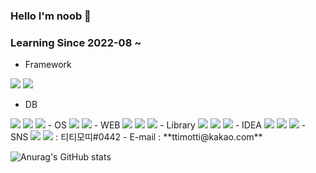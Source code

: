 ### Hello I'm noob 👋
### Learning Since 2022-08 ~  
- Framework  
<picture>
  <img src="https://img.shields.io/badge/Spring-41454A?style=for-the-badge&logo=spring&logoColor=6DB33F"/>
</picture>
<picture>
  <img src="https://img.shields.io/badge/SpringBoot-41454A?style=for-the-badge&logo=springboot&logoColor=6DB33F"/>
</picture>

- DB
<picture>
  <img src="https://img.shields.io/badge/OracleSQL-F0F8FF?style=for-the-badge&logo=oracle&logoColor=F80000"/>
</picture>
<picture>
  <img src="https://img.shields.io/badge/MySQL-F0F8FF?style=for-the-badge&logo=mysql&logoColor=4479A1"/>
</picture>
<picture>
  <img src="https://img.shields.io/badge/MariaDB-F0F8FF?style=for-the-badge&logo=MariaDB&logoColor=003545"/>
</picture>
- OS  
<picture>
  <img src="https://img.shields.io/badge/windows-F0F8FF?style=for-the-badge&logo=windows&logoColor=0078D6"/>
</picture>
<picture>
  <img src="https://img.shields.io/badge/linux-F0F8FF?style=for-the-badge&logo=linux&logoColor=FCC624"/>
</picture>
- WEB  
<picture>
  <img src="https://img.shields.io/badge/HTML5-F0F8FF?style=for-the-badge&logo=html5&logoColor=E34F26"/>
</picture>  
<picture>
  <img src="https://img.shields.io/badge/JavaScript-F0F8FF?style=for-the-badge&logo=javascript&logoColor=F7DF1E"/>
</picture>
<picture>
  <img src="https://img.shields.io/badge/CSS3-F0F8FF?style=for-the-badge&logo=css3&logoColor=1572B6"/>
</picture>
- Library  
<picture>
  <img src="https://img.shields.io/badge/jQuery-F0F8FF?style=for-the-badge&logo=jquery&logoColor=0769AD"/>
</picture>
<picture>
  <img src="https://img.shields.io/badge/thymeleaf-F0F8FF?style=for-the-badge&logo=thymeleaf&logoColor=005F0F"/>
</picture>
<picture>
  <img src="https://img.shields.io/badge/react-F0F8FF?style=for-the-badge&logo=react&logoColor=61DAFB"/>
</picture>
- IDEA   
<picture>
  <img src="https://img.shields.io/badge/eclipse-F0F8FF?style=for-the-badge&logo=eclipseide&logoColor=2C2255"/>
</picture>
<picture>
  <img src="https://img.shields.io/badge/intellij-F0F8FF?style=for-the-badge&logo=intellijidea&logoColor=000000"/>
</picture>
<picture>
  <img src="https://img.shields.io/badge/VSCode-41454A?style=for-the-badge&logo=visualstudiocode&logoColor=007ACC"/>
</picture>
- SNS  
<a href="https://instagram.com/ttimotti_kr?igshid=MzNlNGNkZWQ4Mg==" target="_blank"><img src="https://img.shields.io/badge/instagram-F0F8FF?style=for-the-badge&logo=instagram&logoColor=E4405F"/></a>  
<a href="#" target="_blank"><img src="https://img.shields.io/badge/discord-F0F8FF?style=for-the-badge&logo=discord&logoColor=5865F2"/></a> : 티티모띠#0442   
- E-mail : **ttimotti@kakao.com**


![Anurag's GitHub stats](https://github-readme-stats.vercel.app/api?username=TTimotti&show_icons=true&theme=radical)
<!--
**TTimotti/TTimotti** is a ✨ _special_ ✨ repository because its `README.md` (this file) appears on your GitHub profile.

Here are some ideas to get you started:

- 🔭 I’m currently working on ...
- 🌱 I’m currently learning ...
- 👯 I’m looking to collaborate on ...
- 🤔 I’m looking for help with ...
- 💬 Ask me about ...
- 📫 How to reach me: ...
- 😄 Pronouns: ...
- ⚡ Fun fact: ...
-->

